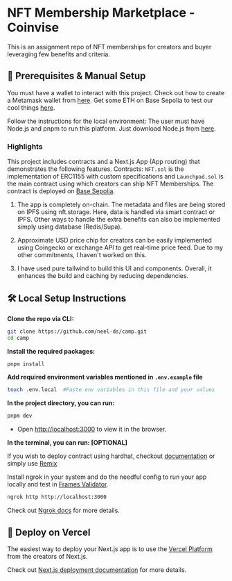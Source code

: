 # NFT Membership Marketplace - Coinvise
This is an assignment repo of NFT memberships for creators and buyer leveraging few benefits and criteria. 

## 🧩 Prerequisites & Manual Setup

You must have a wallet to interact with this project. Check out how to create a Metamask wallet from [here](https://metamask.io). Get some ETH on Base Sepolia to test our cool things [here](https://www.alchemy.com/faucets/base-sepolia). 

Follow the instructions for the local environment: The user must have Node.js and pnpm to run this platform. Just download Node.js from [here](https://nodejs.org/en/download/).

### Highlights

This project includes contracts and a Next.js App (App routing) that demonstrates the following features. Contracts: `NFT.sol` is the implementation of ERC1155 with custom specifications and `Launchpad.sol` is the main contract using which creators can ship NFT Memberships. The contract is deployed on [Base Sepolia](https://base-sepolia.blockscout.com/address/0x8e646c314fe1D98b619f46767ee3119F7e7Fb7ae).

1. The app is completely on-chain. The metadata and files are being stored on IPFS using nft.storage. Here, data is handled via smart contract or IPFS. Other ways to handle the extra benefits can also be implemented simply using database (Redis/Supa). 

2. Approximate USD price chip for creators can be easily implemented using Coingecko or exchange API to get real-time price feed. Due to my other commitments, I haven't worked on this.

3. I have used pure tailwind to build this UI and components. Overall, it enhances the build and caching by reducing dependencies.


## 🛠️ Local Setup Instructions

**Clone the repo via CLI:**

```sh
git clone https://github.com/neel-ds/camp.git
cd camp
```

**Install the required packages:**

```sh
pnpm install
```

**Add required environment variables mentioned in `.env.example` file**

```sh
touch .env.local  #Paste env variables in this file and your values
```

**In the project directory, you can run:**

```sh
pnpm dev
```

- Open [http://localhost:3000](http://localhost:3000) to view it in the browser.

**In the terminal, you can run: [OPTIONAL]**

If you wish to deploy contract using hardhat, checkout [documentation](https://hardhat.org/hardhat-runner/docs/getting-started#quick-start) or simply use [Remix](https://remix.ethereum.org/)

Install ngrok in your system and do the needful config to run your app locally and test in [Frames Validator](https://warpcast.com/~/developers/frames). 
```sh
ngrok http http://localhost:3000
```
Check out [Ngrok docs](https://ngrok.com/docs/getting-started/) for more details.

## 🚀 Deploy on Vercel

The easiest way to deploy your Next.js app is to use the [Vercel Platform](https://vercel.com/new) from the creators of Next.js.

Check out [Next.js deployment documentation](https://nextjs.org/docs/deployment) for more details.
